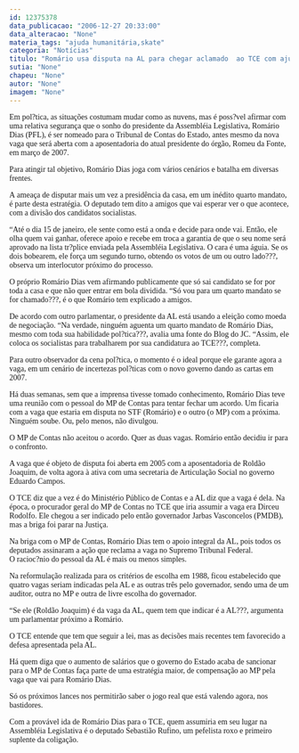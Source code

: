 ```yaml
---
id: 12375378
data_publicacao: "2006-12-27 20:33:00"
data_alteracao: "None"
materia_tags: "ajuda humanitária,skate"
categoria: "Notícias"
titulo: "Romário usa disputa na AL para chegar aclamado  ao TCE com ajuda até da bancada socialista"
sutia: "None"
chapeu: "None"
autor: "None"
imagem: "None"
---
```

<p><P><FONT face=Verdana>Em pol?tica, as situações costumam mudar como as nuvens, mas é poss?vel afirmar com uma relativa segurança que o sonho do presidente da Assembléia Legislativa, Romário Dias (PFL), é ser nomeado para o Tribunal de Contas do Estado, antes mesmo da nova vaga que será aberta com a aposentadoria do atual presidente do órgão, Romeu da Fonte, em março de 2007.</FONT></P></p>
<p><P><FONT face=Verdana>Para atingir tal objetivo, Romário Dias joga com vários cenários e batalha em diversas frentes.</FONT></P></p>
<p><P><FONT face=Verdana>A&nbsp;ameaça de disputar mais um vez a presidência da casa, em um inédito quarto mandato, é parte desta estratégia. O deputado tem dito a amigos que vai esperar ver o que acontece, com a divisão dos candidatos socialistas. </FONT></P></p>
<p><P><FONT face=Verdana>“Até o dia 15 de janeiro, ele sente como está a onda e decide para onde vai. Então, ele olha quem vai ganhar, oferece apoio e recebe em troca a garantia de que o seu nome será aprovado na lista tr?plice enviada pela Assembléia Legislativa. O cara é uma águia. Se os dois bobearem, ele força um segundo turno, obtendo os votos de um ou outro lado???, observa um interlocutor próximo do processo.</FONT></P></p>
<p><P><FONT face=Verdana>O próprio Romário Dias vem afirmando publicamente que só sai candidato se for por toda a casa e que não quer entrar em bola dividida. “Só vou para um quarto mandato se for chamado???, é o que Romário tem explicado a amigos.</FONT></P></p>
<p><P><FONT face=Verdana>De acordo com outro parlamentar, o presidente da AL está usando a eleição como moeda de negociação. “Na verdade, ninguém aguenta um quarto mandato de Romário Dias, mesmo com toda sua habilidade pol?tica???, avalia uma fonte do Blog do JC. </FONT><FONT face=Verdana>“Assim, ele coloca os socialistas para trabalharem por sua candidatura ao TCE???, completa. </FONT></P></p>
<p><P><FONT face=Verdana>Para outro observador da cena pol?tica, o momento é o ideal porque ele garante agora a vaga, em um cenário de incertezas pol?ticas com o novo governo dando as cartas em 2007.</FONT></P></p>
<p><P><FONT face=Verdana>Há duas semanas, sem que a imprensa tivesse tomado conhecimento, Romário Dias teve uma reunião com o pessoal do MP de Contas para tentar fechar um acordo. Um ficaria com a vaga que estaria em disputa no STF (Romário) e o outro (o MP) com a próxima. Ninguém soube. Ou, pelo menos, não divulgou.</FONT></P></p>
<p><P><FONT face=Verdana>O MP de Contas não aceitou o acordo. Quer as duas vagas. Romário&nbsp;então decidiu ir para o confronto. </FONT></P></p>
<p><P><FONT face=Verdana>A vaga que é objeto de disputa foi aberta&nbsp;em 2005&nbsp;com a aposentadoria de Roldão Joaquim, de volta agora&nbsp;à ativa com uma secretaria de Articulação Social no governo Eduardo Campos.</FONT></P></p>
<p><P><FONT face=Verdana>O TCE diz que a vez é do Ministério Público de Contas e a AL diz que a vaga é dela. Na época, o procurador geral do MP de Contas no TCE que iria assumir a vaga era Dirceu Rodolfo. Ele chegou a ser indicado pelo então governador Jarbas Vasconcelos (PMDB), mas a briga foi parar na Justiça.</FONT></P></p>
<p><P><FONT face=Verdana>Na briga com o MP de Contas, Romário Dias tem o apoio integral da AL, pois todos os deputados assinaram a ação que reclama a vaga no Supremo Tribunal Federal.<BR>O racioc?nio do pessoal da AL é mais ou menos simples. </FONT></P></p>
<p><P><FONT face=Verdana>Na reformulação realizada para os critérios de escolha em 1988, ficou estabelecido que quatro vagas seriam indicadas pela AL e as outras três pelo governador, sendo uma de um auditor, outra no MP e outra de livre escolha do governador.</FONT></P></p>
<p><P><FONT face=Verdana>“Se ele (Roldão Joaquim) é da vaga da AL, quem tem que indicar é a AL???, argumenta um parlamentar próximo a Romário.</FONT></P></p>
<p><P><FONT face=Verdana>O TCE entende que tem que seguir a lei, mas as decisões mais recentes tem favorecido a defesa apresentada pela AL.</FONT></P></p>
<p><P><FONT face=Verdana>Há quem diga que o aumento de salários que o governo do Estado acaba de sancionar para o MP de Contas faça parte de uma estratégia maior, de compensação ao MP pela vaga que vai para Romário Dias. </FONT></P></p>
<p><P><FONT face=Verdana>Só os próximos lances nos permitirão saber o jogo real que está&nbsp;valendo agora, nos bastidores.</FONT></P></p>
<p><P><FONT face=Verdana>Com a provável ida de Romário Dias para o TCE, quem assumiria em seu lugar na Assembléia Legislativa é o deputado Sebastião Rufino, um pefelista roxo e primeiro suplente da coligação.</FONT></P> </p>
